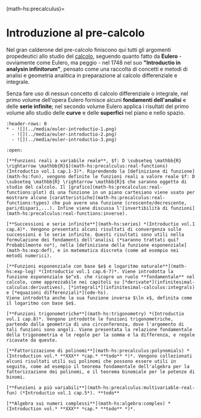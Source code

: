 <!--
```{article-info}
:author: basics
:date: "{sub-ref}`today`"
:read-time: "{sub-ref}`wordcount-minutes` min read"
```
-->

(math-hs:precalculus)=
# Introduzione al pre-calcolo

Nel gran calderone del pre-calcolo finiscono qui tutti gli argomenti propedeutici allo studio del [calcolo](math-hs:calculus), seguendo quanto fatto da **Eulero** - ovviamente come Eulero, ma peggio - nel 1748 nel suo **"Introductio in analysin infinitorum"**, pensato come una raccolta di concetti e metodi di analisi e geometria analitica in preparazione al calcolo differenziale e integrale.

Senza fare uso di nessun concetto di calcolo differenziale o integrale, nel primo volume dell'opera Eulero fornisce alcuni **fondamenti dell'analisi** e delle **serie infinite**; nel secondo volume Eulero applica i risultati del primo volume allo studio delle **curve** e delle **superfici** nel piano e nello spazio.

```{list-table}
:header-rows: 0
* - ![](../media/euler-introductio-1.png)
  - ![](../media/euler-introductio-2.png)
  - ![](../media/euler-introductio-3.png)
```

```{dropdown} Argomenti del capitolo
:open:

[**Funzioni reali a variabile reale**, $f: D \subseteq \mathbb{R} \rightarrow \mathbb{R}$](math-hs:precalculus:real-functions) (Introductio vol.1 cap.1-3)*. Riprendendo la [definizione di funzione](math-hs:fun), vengono definite le funzioni reali a valore reale $f: D \subseteq \mathbb{R} \rightarrow \mathbb{R}$ che saranno oggetto di studio del calcolo. Il [grafico](math-hs:precalculus:real-functions:plot) di una funzione in un piano cartesiano viene usato per mostrare alcune [caratteristiche](math-hs:precalculus:real-functions:types) che può avere una funzione (crescente/decrescente, pari/dispari,...). Infine viene discussa l'[invertibilità di funzioni](math-hs:precalculus:real-functions:inverse).

[**Successioni e serie infinite**](math-hs:series) *(Introductio vol.1 cap.4)*. Vengono presentati alcuni risultati di convergenza sulle successioni e le serie infinite. Questi risultati sono utili nella formulazione dei fondamenti dell'analisi (*saranno trattati qui? Probabilmente no*), nella [definizione della funzione esponenziale](math-hs:exp:def), e in matematica discreta (come ad esempio nei metodi numerici).

[**Funzioni esponenziale con base $e$ e logaritmo naturale**](math-hs:exp-log) *(Introductio vol.1 cap.6-7)*. Viene introdotta la funzione esponenziale $e^x$. che ricopre un ruolo **fondamentale** nel calcolo, come apprezzabile nei capitoli su [*derivate*](infinitesimal-calculus:derivatives), [*integrali*](infinitesimal-calculus:integrals) e [*equazioni differenziali*](ode-hs). 
Viene introdotta anche la sua funzione inversa $\ln x$, definita come il logaritmo con base $e$.

[**Funzioni trigonometriche**](math-hs:trigonometry) *(Introductio  vol.1 cap.8)*. Vengono introdotte le funzioni trigonometriche, partendo dalla geometria di una circonferenza, dove l'argomento di tali funzioni sono angoli. Viene presentata la relazione fondamentale della trigonometria e le regole per la somma e la differenza, e regole ricavate da queste.

[**Fattorizzazione di polinomi**](math-hs:precalculus:polynomials) *(Introduction vol.* **XXX** *cap.* **todo** *)*. Vengono collezionati alcuni risultati utili sui polinomi che possono essere utili in seguito, come ad esempio il teorema fondamentale dell'algebra per la fattorizzazione dei polinomi, e il teorema binomiale per le potenze di binomi.

[**Funzioni a più variabili**](math-hs:precalculus:multivariable-real-fun) (*Introductio vol.1 cap.5*). **todo**

[**Algebra sui numeri complessi**](math-hs:algebra:complex) *(Introduction vol.* **XXX** *cap.* **todo** *)*.

```

<!--
```{dropdown} Approccio
:open:

...funzioni reali, invertibili,...

...serie e successioni...*non perderci troppo tempo*

...funzioni a più variabili: compaiono in molti ambiti, come geometria, ottimizzazione,...

...esponenziale: sezione utile a capire da dove arrivano tutte le **"proprietà magiche"** della funzione $e^x$

...funzioni trigonometriche: funzioni che compaiono in geometria e in molti altri ambiti (ODE**(!)**,...), essendo intimamente collegate alla funzione esponenziale, come mostrato nella sezione sull'algebra dei numeri complessi con l'identità di Eulero, $e^{i x} = \cos x + i \, \sin x$.

...algebra complessa: i numeri complessi risultano uno strumento matematico fondamentale in molti ambiti; l'uso dei numeri complessi invece della controparte reale, può semplificare spesso gli sviluppi algebrici, fornendo una trattazione sintetica e più omogenea

**todo**

```
-->

